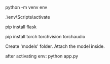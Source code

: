 python -m venv env

.\env\Scripts\activate

pip install flask

pip install torch torchvision torchaudio

Create 'models' folder. Attach the model inside.

after activating env:
python app.py

